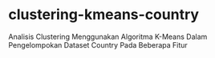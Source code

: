 # clustering-kmeans-country
Analisis Clustering Menggunakan Algoritma K-Means Dalam Pengelompokan Dataset Country Pada Beberapa Fitur
